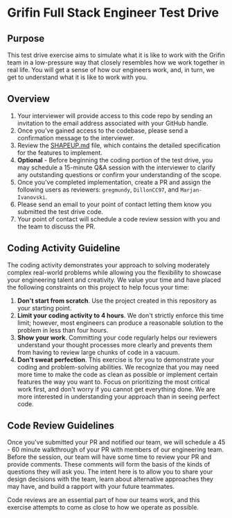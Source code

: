 # Grifin Full Stack Engineer Test Drive
## Purpose
This test drive exercise aims to simulate what it is like to work with the Grifin team in a low-pressure way that closely resembles how we work together in real life. You will get a sense of how our engineers work, and, in turn, we get to understand what it is like to work with you.

## Overview
1. Your interviewer will provide access to this code repo by sending an invitation to the email address associated with your GitHub handle.
2. Once you've gained access to the codebase, please send a confirmation message to the interviewer.
3. Review the [SHAPEUP.md](docs/SHAPEUP.md) file, which contains the detailed specification for the features to implement.
4. **Optional** - Before beginning the coding portion of the test drive, you may schedule a 15-minute Q&A session with the interviewer to clarify any outstanding questions or confirm your understanding of the scope.
5. Once you've completed implementation, create a PR and assign the following users as reviewers: `gregmundy`,  `DillonCC97`, and `Marjan-Ivanovski`.
6. Please send an email to your point of contact letting them know you submitted the test drive code.
7. Your point of contact will schedule a code review session with you and the team to discuss the PR.

## Coding Activity Guideline
The coding activity demonstrates your approach to solving moderately complex real-world problems while allowing you the flexibility to showcase your engineering talent and creativity. We value your time and have placed the following constraints on this project to help focus your time:
1. **Don't start from scratch**. Use the project created in this repository as your starting point.
2. **Limit your coding activity to 4 hours**. We don't strictly enforce this time limit; however, most engineers can produce a reasonable solution to the problem in less than four hours.
3. **Show your work**. Committing your code regularly helps our reviewers understand your thought processes more clearly and prevents them from having to review large chunks of code in a vacuum.
4. **Don't sweat perfection**. This exercise is for you to demonstrate your coding and problem-solving abilities. We recognize that you may need more time to make the code as clean as possible or implement certain features the way you want to. Focus on prioritizing the most critical work first, and don't worry if you cannot get everything done. We are more interested in understanding your approach than in seeing perfect code.

## Code Review Guidelines
Once you've submitted your PR and notified our team, we will schedule a 45 - 60 minute walkthrough of your PR with members of our engineering team. Before the session, our team will have some time to review your PR and provide comments. These comments will form the basis of the kinds of questions they will ask you. The intent here is to allow you to share your design decisions with the team, learn about alternative approaches they may have, and build a rapport with your future teammates.

Code reviews are an essential part of how our teams work, and this exercise attempts to come as close to how we operate as possible.


